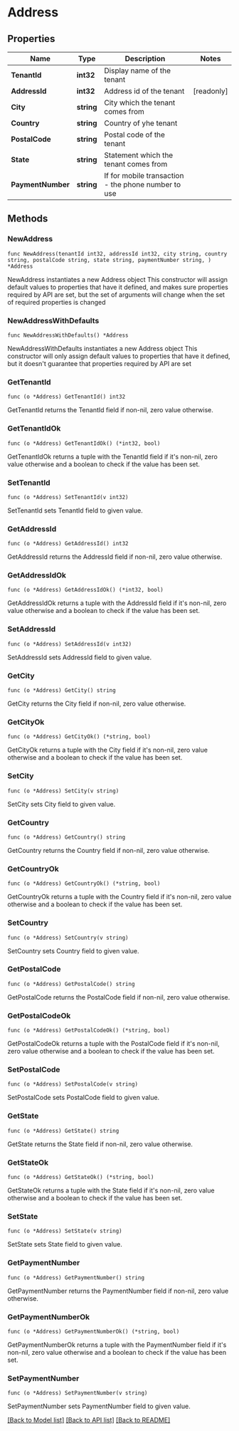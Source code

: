 # Address

## Properties

Name | Type | Description | Notes
------------ | ------------- | ------------- | -------------
**TenantId** | **int32** | Display name of the tenant | 
**AddressId** | **int32** | Address id of the tenant | [readonly] 
**City** | **string** | City which the tenant comes from | 
**Country** | **string** | Country of yhe tenant | 
**PostalCode** | **string** | Postal code of the tenant | 
**State** | **string** | Statement which the tenant comes from | 
**PaymentNumber** | **string** | If for mobile transaction - the phone number to use | 

## Methods

### NewAddress

`func NewAddress(tenantId int32, addressId int32, city string, country string, postalCode string, state string, paymentNumber string, ) *Address`

NewAddress instantiates a new Address object
This constructor will assign default values to properties that have it defined,
and makes sure properties required by API are set, but the set of arguments
will change when the set of required properties is changed

### NewAddressWithDefaults

`func NewAddressWithDefaults() *Address`

NewAddressWithDefaults instantiates a new Address object
This constructor will only assign default values to properties that have it defined,
but it doesn't guarantee that properties required by API are set

### GetTenantId

`func (o *Address) GetTenantId() int32`

GetTenantId returns the TenantId field if non-nil, zero value otherwise.

### GetTenantIdOk

`func (o *Address) GetTenantIdOk() (*int32, bool)`

GetTenantIdOk returns a tuple with the TenantId field if it's non-nil, zero value otherwise
and a boolean to check if the value has been set.

### SetTenantId

`func (o *Address) SetTenantId(v int32)`

SetTenantId sets TenantId field to given value.


### GetAddressId

`func (o *Address) GetAddressId() int32`

GetAddressId returns the AddressId field if non-nil, zero value otherwise.

### GetAddressIdOk

`func (o *Address) GetAddressIdOk() (*int32, bool)`

GetAddressIdOk returns a tuple with the AddressId field if it's non-nil, zero value otherwise
and a boolean to check if the value has been set.

### SetAddressId

`func (o *Address) SetAddressId(v int32)`

SetAddressId sets AddressId field to given value.


### GetCity

`func (o *Address) GetCity() string`

GetCity returns the City field if non-nil, zero value otherwise.

### GetCityOk

`func (o *Address) GetCityOk() (*string, bool)`

GetCityOk returns a tuple with the City field if it's non-nil, zero value otherwise
and a boolean to check if the value has been set.

### SetCity

`func (o *Address) SetCity(v string)`

SetCity sets City field to given value.


### GetCountry

`func (o *Address) GetCountry() string`

GetCountry returns the Country field if non-nil, zero value otherwise.

### GetCountryOk

`func (o *Address) GetCountryOk() (*string, bool)`

GetCountryOk returns a tuple with the Country field if it's non-nil, zero value otherwise
and a boolean to check if the value has been set.

### SetCountry

`func (o *Address) SetCountry(v string)`

SetCountry sets Country field to given value.


### GetPostalCode

`func (o *Address) GetPostalCode() string`

GetPostalCode returns the PostalCode field if non-nil, zero value otherwise.

### GetPostalCodeOk

`func (o *Address) GetPostalCodeOk() (*string, bool)`

GetPostalCodeOk returns a tuple with the PostalCode field if it's non-nil, zero value otherwise
and a boolean to check if the value has been set.

### SetPostalCode

`func (o *Address) SetPostalCode(v string)`

SetPostalCode sets PostalCode field to given value.


### GetState

`func (o *Address) GetState() string`

GetState returns the State field if non-nil, zero value otherwise.

### GetStateOk

`func (o *Address) GetStateOk() (*string, bool)`

GetStateOk returns a tuple with the State field if it's non-nil, zero value otherwise
and a boolean to check if the value has been set.

### SetState

`func (o *Address) SetState(v string)`

SetState sets State field to given value.


### GetPaymentNumber

`func (o *Address) GetPaymentNumber() string`

GetPaymentNumber returns the PaymentNumber field if non-nil, zero value otherwise.

### GetPaymentNumberOk

`func (o *Address) GetPaymentNumberOk() (*string, bool)`

GetPaymentNumberOk returns a tuple with the PaymentNumber field if it's non-nil, zero value otherwise
and a boolean to check if the value has been set.

### SetPaymentNumber

`func (o *Address) SetPaymentNumber(v string)`

SetPaymentNumber sets PaymentNumber field to given value.



[[Back to Model list]](../README.md#documentation-for-models) [[Back to API list]](../README.md#documentation-for-api-endpoints) [[Back to README]](../README.md)


